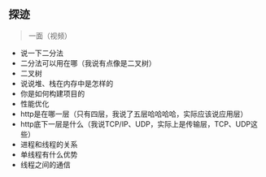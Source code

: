 ## 探迹

> 一面（视频）

* 说一下二分法
* 二分法可以用在哪（我说有点像是二叉树）
* 二叉树
* 说说堆、栈在内存中是怎样的
* 你是如何构建项目的
* 性能优化
* http是在哪一层（只有四层，我说了五层哈哈哈哈，实际应该说应用层）
* http底下一层是什么（我说TCP/IP、UDP，实际上是传输层，TCP、UDP这些）
* 进程和线程的关系
* 单线程有什么优势
* 线程之间的通信
